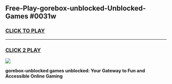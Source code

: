 
## Free-Play-gorebox-unblocked-Unblocked-Games #0031w
<h3>
<a href="https://news.freeplayer.one?title=gorebox-unblocked&ref=8M">CLICK TO PLAY</a></h3>
<hr>

<h3>
<a href="https://news.freeplayer.one?title=gorebox-unblocked&ref=8M">CLICK 2 PLAY</a>
  
</h3>

<a href="https://news.freeplayer.one?title=gorebox-unblocked&ref=8M"><img src="https://clearcache.store/games.png"></a>


**gorebox-unblocked games unblocked: Your Gateway to Fun and Accessible Online Gaming**

